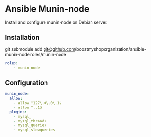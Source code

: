 Ansible Munin-node
==================

Install and configure munin-node on Debian server.

Installation
------------

git submodule add git@github.com/boostmyshoporganization/ansible-munin-node roles/munin-node

```yaml
roles:
    - munin-node
```

Configuration
-------------

```yaml
munin_node:
  allow:
    - allow ^127\.0\.0\.1$
    - allow ^::1$
  plugins:
    - mysql_
    - mysql_threads
    - mysql_queries
    - mysql_slowqueries
```